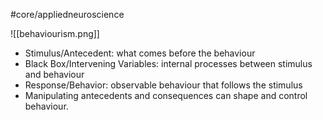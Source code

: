 #core/appliedneuroscience

![[behaviourism.png]]

- Stimulus/Antecedent: what comes before the behaviour
- Black Box/Intervening Variables: internal processes between stimulus and behaviour
- Response/Behavior: observable behaviour that follows the stimulus
- Manipulating antecedents and consequences can shape and control behaviour.
